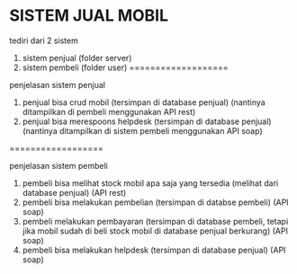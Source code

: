 SISTEM JUAL MOBIL
====================
tediri dari 2 sistem
1. sistem penjual (folder server)
2. sistem pembeli (folder user)
===================

penjelasan sistem penjual
1. penjual bisa crud mobil (tersimpan di database penjual) (nantinya ditampilkan di pembeli menggunakan API rest)
2. penjual bisa merespoons helpdesk (tersimpan di database penjual) (nantinya ditampilkan di sistem pembeli menggunakan API soap)
   
==================

penjelasan sistem pembeli
1. pembeli bisa melihat stock mobil apa saja yang tersedia (melihat dari database penjual) (API rest)
2. pembeli bisa melakukan pembelian (tersimpan di databse pembeli) (API soap)
3. pembeli melakukan pembayaran (tersimpan di database pembeli, tetapi jika mobil sudah di beli stock mobil di database penjual berkurang) (API soap)
4. pembeli bisa melakukan helpdesk (tersimpan di database penjual) (API soap)
